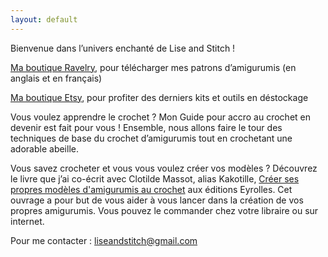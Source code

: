 ```yaml
---
layout: default
---
```


Bienvenue dans l’univers enchanté de Lise and Stitch !

[Ma boutique Ravelry](https://www.ravelry.com/designers/lise-grandjonc), pour télécharger mes patrons d’amigurumis (en anglais et en français)

[Ma boutique Etsy](https://www.etsy.com/fr/shop/LiseAndStitch), pour profiter des derniers kits et outils en déstockage

Vous voulez apprendre le crochet ? Mon Guide pour accro au crochet en devenir  est fait pour vous ! Ensemble, nous allons faire le tour des techniques de base du crochet d’amigurumis tout en crochetant une adorable abeille. 

Vous savez crocheter et vous vous voulez créer vos modèles ? Découvrez le livre que j’ai co-écrit avec Clotilde Massot, alias Kakotille, [Créer ses propres modèles d'amigurumis au crochet](https://www.eyrolles.com/Arts-Loisirs/Livre/creer-ses-propres-modeles-d-amigurumis-au-crochet-9782416014888/) aux éditions Eyrolles. Cet ouvrage a pour but de vous aider à vous lancer dans la création de vos propres amigurumis. Vous pouvez le commander chez votre libraire ou sur internet.

Pour me contacter : liseandstitch@gmail.com
